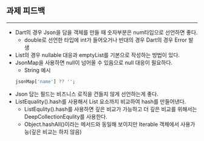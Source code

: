## 과제 피드백
---
- Dart의 경우 Json을 담을 객체를 만들 때 숫자부분은 num타입으로 선언하면 좋다.
	- double로 선언한 타입에 int가 들어오거나 반대의 경우 Dart의 경우 Error 발생
- List의 경우 nullable 대응과 emptyList를 기본으로 작성하는 방법이 있다.
- JsonMap을 사용하면 null이 넘어올 수 있음으로 null 대응이 필요하다.
	- String 예시
	```dart
	jsonMap['name'] ?? '';
	```
- Json 담는 필드는 비즈니스 로직을 건들지 않게 선언하는게 좋다.
- ListEquality().hash를 사용해서 List 요소까지 비교하여 hash를 만들어낸다.
	- ListEqulity().hash를 사용하면 깊은 비교가 가능하고 더 깊은 비교를 위해서는 DeepCollectionEqulity를 사용한다.
	- Object.hashAll()이라는 메서드와 동일해 보이지만 Iterable 객체에서 사용가능(깊은 비교는 하지 않음)